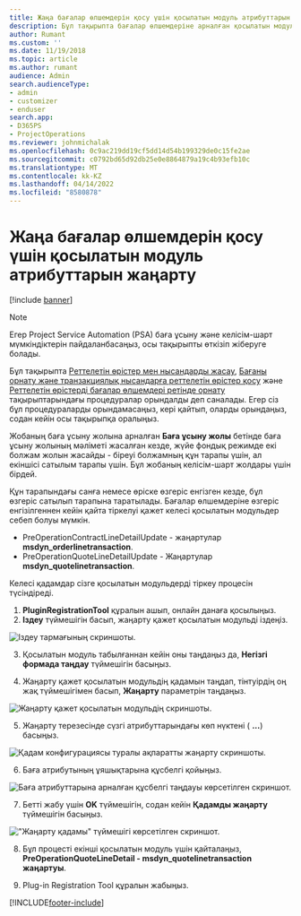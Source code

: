 ```yaml
---
title: Жаңа бағалар өлшемдерін қосу үшін қосылатын модуль атрибуттарын жаңарту
description: Бұл тақырыпта бағалар өлшемдеріне арналған қосылатын модуль атрибуттарын жаңарту туралы ақпарат берілген.
author: Rumant
ms.custom: ''
ms.date: 11/19/2018
ms.topic: article
ms.author: rumant
audience: Admin
search.audienceType:
- admin
- customizer
- enduser
search.app:
- D365PS
- ProjectOperations
ms.reviewer: johnmichalak
ms.openlocfilehash: 0c9ac219dd19cf5dd14d54b199329de0c15fe2ae
ms.sourcegitcommit: c0792bd65d92db25e0e8864879a19c4b93efb10c
ms.translationtype: MT
ms.contentlocale: kk-KZ
ms.lasthandoff: 04/14/2022
ms.locfileid: "8580878"
---
```

# <a name="update-plug-in-attributes-to-include-new-pricing-dimensions"></a>Жаңа бағалар өлшемдерін қосу үшін қосылатын модуль атрибуттарын жаңарту

[!include [banner](../includes/psa-now-project-operations.md)]

> [!NOTE]
> Егер Project Service Automation (PSA) баға ұсыну және келісім-шарт мүмкіндіктерін пайдаланбасаңыз, осы тақырыпты өткізіп жіберуге болады.

Бұл тақырыпта [Реттелетін өрістер мен нысандарды жасау](create-custom-fields-entities.md), [Бағаны орнату және транзакциялық нысандарға реттелетін өрістер қосу](field-references.md) және [Реттелетін өрістерді бағалар өлшемдері ретінде орнату](set-up-pricing-dimensions.md) тақырыптарындағы процедуралар орындалды деп саналады. Егер сіз бұл процедураларды орындамасаңыз, кері қайтып, оларды орындаңыз, содан кейін осы тақырыпқа оралыңыз.

Жобаның баға ұсыну жолына арналған **Баға ұсыну жолы** бетінде баға ұсыну жолының мәліметі жасалған кезде, жүйе фондық режимде екі болжам жолын жасайды - біреуі болжамның құн тарапы үшін, ал екіншісі сатылым тарапы үшін. Бұл жобаның келісім-шарт жолдары үшін бірдей.

Құн тарапындағы санға немесе өріске өзгеріс енгізген кезде, бұл өзгеріс сатылып тарапына таратылады. Бағалар өлшемдеріне өзгеріс енгізілгеннен кейін қайта тіркелуі қажет келесі қосылатын модульдер себеп болуы мүмкін.

- PreOperationContractLineDetailUpdate - жаңартулар **msdyn_orderlinetransaction**.
- PreOperationQuoteLineDetailUpdate - Жаңартулар **msdyn_quotelinetransaction**.

Келесі қадамдар сізге қосылатын модульдерді тіркеу процесін түсіндіреді.

1. **PluginRegistrationTool** құралын ашып, онлайн данаға қосылыңыз.
2. **Іздеу** түймешігін басып, жаңарту қажет қосылатын модульді іздеңіз.

 ![Іздеу тармағының скриншоты.](media/PRT-1.png)

3. Қосылатын модуль табылғаннан кейін оны таңдаңыз да, **Негізгі формада таңдау** түймешігін басыңыз.

4. Жаңарту қажет қосылатын модульдің қадамын таңдап, тінтуірдің оң жақ түймешігімен басып, **Жаңарту** параметрін таңдаңыз.

 ![Жаңарту қажет қосылатын модульдің скриншоты.](media/PRT-2.png)
 
5. Жаңарту терезесінде сүзгі атрибуттарындағы көп нүктені ( **...**) басыңыз.

 ![Қадам конфигурациясы туралы ақпаратты жаңарту скриншоты.](media/PRT-3.png)
 
6. Баға атрибутының ұяшықтарына құсбелгі қойыңыз.

 ![Баға атрибуттарына арналған құсбелгі таңдауы көрсетілген скриншот.](media/PRT-4.png)

7. Бетті жабу үшін **OK** түймешігін, содан кейін **Қадамды жаңарту** түймешігін басыңыз.

 !["Жаңарту қадамы" түймешігі көрсетілген скриншот.](media/PRT-5.png)
 
8. Бұл процесті екінші қосылатын модуль үшін қайталаңыз, **PreOperationQuoteLineDetail - msdyn_quotelinetransaction жаңартуы**.

9. Plug-in Registration Tool құралын жабыңыз.



[!INCLUDE[footer-include](../includes/footer-banner.md)]
